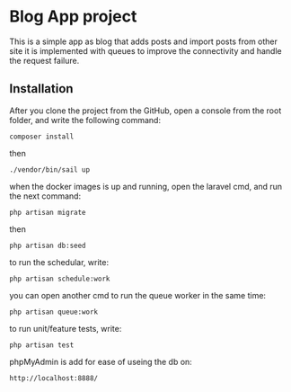 # Blog App project

This is a simple app as blog that adds posts and import posts from other site
it is implemented with queues to improve the connectivity and handle the request failure.  

## Installation

After you clone the project from the GitHub, open a console from the root folder,
and write the following command:

    composer install

then

    ./vendor/bin/sail up

when the docker images is up and running, open the laravel cmd,
and run the next command:

    php artisan migrate

then

    php artisan db:seed

to run the schedular, write:

    php artisan schedule:work

you can open another cmd to run the queue worker in the same time:

    php artisan queue:work

to run unit/feature tests, write:

    php artisan test

phpMyAdmin is add for ease of useing the db on:

    http://localhost:8888/
